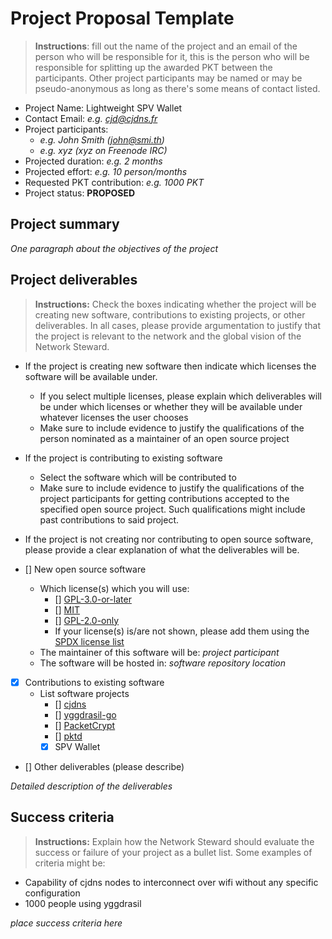 # Project Proposal Template

> **Instructions**: fill out the name of the project and an email of the person who will be responsible for it, this is the person who will be responsible for splitting up the awarded PKT between the participants. Other project participants may be named or may be pseudo-anonymous as long as there's some means of contact listed.

* Project Name: Lightweight SPV Wallet
* Contact Email: *e.g. cjd@cjdns.fr*
* Project participants:
  * *e.g. John Smith (john@smi.th)*
  * *e.g. xyz (xyz on Freenode IRC)*
* Projected duration: *e.g. 2 months*
* Projected effort: *e.g. 10 person/months*
* Requested PKT contribution: *e.g. 1000 PKT*
* Project status: **PROPOSED**

## Project summary

*One paragraph about the objectives of the project*

## Project deliverables

> **Instructions:** Check the boxes indicating whether the project will be creating new software, contributions to existing projects, or other deliverables. In all cases, please provide argumentation to justify that the project is relevant to the network and the global vision of the Network Steward.
* If the project is creating new software then indicate which licenses the software will be available under.
  * If you select multiple licenses, please explain which deliverables will be under which licenses or whether they will be available under whatever licenses the user chooses
  * Make sure to include evidence to justify the qualifications of the person nominated as a maintainer of an open source project
* If the project is contributing to existing software
  * Select the software which will be contributed to
  * Make sure to include evidence to justify the qualifications of the project participants for getting contributions accepted to the specified open source project. Such qualifications might include past contributions to said project.
* If the project is not creating nor contributing to open source software, please provide a clear explanation of what the deliverables will be.

* [] New open source software
    * Which license(s) which you will use:
      * [] [GPL-3.0-or-later](https://spdx.org/licenses/GPL-3.0-or-later.html)
      * [] [MIT](https://spdx.org/licenses/MIT.html)
      * [] [GPL-2.0-only](https://spdx.org/licenses/GPL-2.0-only.html)
      * If your license(s) is/are not shown, please add them using the [SPDX license list](https://spdx.org/licenses/)
    * The maintainer of this software will be: *project participant*
    * The software will be hosted in: *software repository location*
* [x] Contributions to existing software
  * List software projects
    * [] [cjdns](https://github.com/cjdelisle/cjdns)
    * [] [yggdrasil-go](https://github.com/yggdrasil-network/yggdrasil-go)
    * [] [PacketCrypt](https://github.com/cjdelisle/PacketCrypt)
    * [] [pktd](https://github.com/pkt-cash/pktd)
    * [x] SPV Wallet
* [] Other deliverables (please describe)

*Detailed description of the deliverables*

## Success criteria

> **Instructions:** Explain how the Network Steward should evaluate the success or failure of your project as a bullet list. Some examples of criteria might be:
* Capability of cjdns nodes to interconnect over wifi without any specific configuration
* 1000 people using yggdrasil

*place success criteria here*
